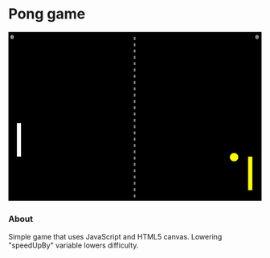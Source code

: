 # Pong game

![](demo.gif)

### About
Simple game that uses JavaScript and HTML5 canvas. 
Lowering "speedUpBy" variable lowers difficulty.
